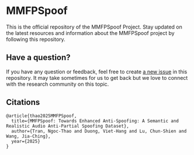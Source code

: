 # MMFPSpoof


This is the official repository of the MMFPSpoof Project. 
Stay updated on the latest resources and information about the MMFPSpoof project by following this repository.



## Have a question?
If you have any question or feedback, feel free to create [a new issue](https://github.com/Itsme870/MMFPSpoof/issues) in this repository.
It may take sometimes for us to get back but we love to connect with the research community on this topic.

## Citations
```
@article{thao2025MMFPSpoof,
  title={MMFPSpoof: Towards Enhanced Anti-Spoofing: A Semantic and Realistic Audio Anti-Partial Spoofing Dataset},
  author={Tran, Ngoc-Thao and Duong, Viet-Hang and Lu, Chun-Shien and Wang, Jia-Ching},
  year={2025}
}
```
